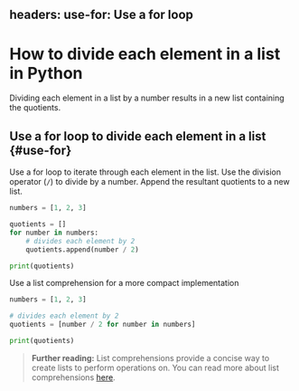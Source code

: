 headers:
  use-for: Use a for loop
---
# How to divide each element in a list in Python
Dividing each element in a list by a number results in a new list containing the quotients.

## Use a for loop to divide each element in a list {#use-for}
Use a for loop to iterate through each element in the list. Use the division operator (`/`) to divide by a number. Append the resultant quotients to a new list.

```python
numbers = [1, 2, 3]

quotients = []
for number in numbers:
    # divides each element by 2
    quotients.append(number / 2)

print(quotients)
```
Use a list comprehension for a more compact implementation
```python
numbers = [1, 2, 3]

# divides each element by 2
quotients = [number / 2 for number in numbers]

print(quotients)
```

> **Further reading:**
> List comprehensions provide a concise way to create lists to perform operations on. You can read more about list comprehensions [here](https://docs.python.org/3/tutorial/datastructures.html#list-comprehensions).
